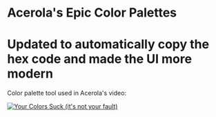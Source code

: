 # Acerola's Epic Color Palettes

# Updated to automatically copy the hex code and made the UI more modern
Color palette tool used in Acerola's video:

[![Your Colors Suck (it's not your fault)](https://github.com/evannorton/Acerolas-Epic-Color-Palettes/assets/35230033/b15e985a-d5eb-47c8-9df3-3aa73e1a7b69)](https://www.youtube.com/watch?v=fv-wlo8yVhk)
